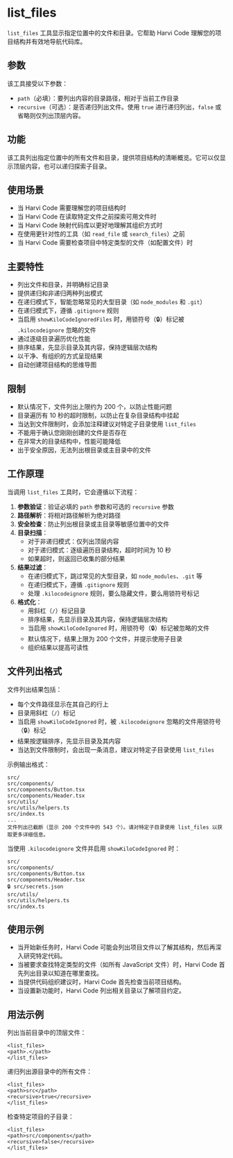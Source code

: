 # list_files

`list_files` 工具显示指定位置中的文件和目录。它帮助 Harvi Code 理解您的项目结构并有效地导航代码库。

## 参数

该工具接受以下参数：

- `path`（必填）：要列出内容的目录路径，相对于当前工作目录
- `recursive`（可选）：是否递归列出文件。使用 `true` 进行递归列出，`false` 或省略则仅列出顶层内容。

## 功能

该工具列出指定位置中的所有文件和目录，提供项目结构的清晰概览。它可以仅显示顶层内容，也可以递归探索子目录。

## 使用场景

- 当 Harvi Code 需要理解您的项目结构时
- 当 Harvi Code 在读取特定文件之前探索可用文件时
- 当 Harvi Code 映射代码库以更好地理解其组织方式时
- 在使用更针对性的工具（如 `read_file` 或 `search_files`）之前
- 当 Harvi Code 需要检查项目中特定类型的文件（如配置文件）时

## 主要特性

- 列出文件和目录，并明确标记目录
- 提供递归和非递归两种列出模式
- 在递归模式下，智能忽略常见的大型目录（如 `node_modules` 和 `.git`）
- 在递归模式下，遵循 `.gitignore` 规则
- 当启用 `showKiloCodeIgnoredFiles` 时，用锁符号（🔒）标记被 `.kilocodeignore` 忽略的文件
- 通过逐级目录遍历优化性能
- 排序结果，先显示目录及其内容，保持逻辑层次结构
- 以干净、有组织的方式呈现结果
- 自动创建项目结构的思维导图

## 限制

- 默认情况下，文件列出上限约为 200 个，以防止性能问题
- 目录遍历有 10 秒的超时限制，以防止在复杂目录结构中挂起
- 当达到文件限制时，会添加注释建议对特定子目录使用 `list_files`
- 不能用于确认您刚刚创建的文件是否存在
- 在非常大的目录结构中，性能可能降低
- 出于安全原因，无法列出根目录或主目录中的文件

## 工作原理

当调用 `list_files` 工具时，它会遵循以下流程：

1. **参数验证**：验证必填的 `path` 参数和可选的 `recursive` 参数
2. **路径解析**：将相对路径解析为绝对路径
3. **安全检查**：防止列出根目录或主目录等敏感位置中的文件
4. **目录扫描**：
    - 对于非递归模式：仅列出顶层内容
    - 对于递归模式：逐级遍历目录结构，超时时间为 10 秒
    - 如果超时，则返回已收集的部分结果
5. **结果过滤**：
    - 在递归模式下，跳过常见的大型目录，如 `node_modules`、`.git` 等
    - 在递归模式下，遵循 `.gitignore` 规则
    - 处理 `.kilocodeignore` 规则，要么隐藏文件，要么用锁符号标记
6. **格式化**：
    - 用斜杠（`/`）标记目录
    - 排序结果，先显示目录及其内容，保持逻辑层次结构
    - 当启用 `showKiloCodeIgnored` 时，用锁符号（🔒）标记被忽略的文件
    - 默认情况下，结果上限为 200 个文件，并提示使用子目录
    - 组织结果以提高可读性

## 文件列出格式

文件列出结果包括：

- 每个文件路径显示在其自己的行上
- 目录用斜杠（`/`）标记
- 当启用 `showKiloCodeIgnored` 时，被 `.kilocodeignore` 忽略的文件用锁符号（🔒）标记
- 结果按逻辑排序，先显示目录及其内容
- 当达到文件限制时，会出现一条消息，建议对特定子目录使用 `list_files`

示例输出格式：

```
src/
src/components/
src/components/Button.tsx
src/components/Header.tsx
src/utils/
src/utils/helpers.ts
src/index.ts
...
文件列出已截断（显示 200 个文件中的 543 个）。请对特定子目录使用 list_files 以获取更多详细信息。
```

当使用 `.kilocodeignore` 文件并启用 `showKiloCodeIgnored` 时：

```
src/
src/components/
src/components/Button.tsx
src/components/Header.tsx
🔒 src/secrets.json
src/utils/
src/utils/helpers.ts
src/index.ts
```

## 使用示例

- 当开始新任务时，Harvi Code 可能会列出项目文件以了解其结构，然后再深入研究特定代码。
- 当被要求查找特定类型的文件（如所有 JavaScript 文件）时，Harvi Code 首先列出目录以知道在哪里查找。
- 当提供代码组织建议时，Harvi Code 首先检查当前项目结构。
- 当设置新功能时，Harvi Code 列出相关目录以了解项目约定。

## 用法示例

列出当前目录中的顶层文件：

```
<list_files>
<path>.</path>
</list_files>
```

递归列出源目录中的所有文件：

```
<list_files>
<path>src</path>
<recursive>true</recursive>
</list_files>
```

检查特定项目的子目录：

```
<list_files>
<path>src/components</path>
<recursive>false</recursive>
</list_files>
```
